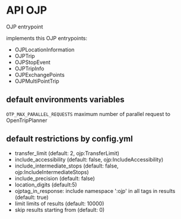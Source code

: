 
# API OJP

OJP entrypoint

implements this OJP entrypoints:

- OJPLocationInformation
- OJPTrip
- OJPStopEvent
- OJPTripInfo
- OJPExchangePoints
- OJPMultiPointTrip

## default environments variables

`OTP_MAX_PARALLEL_REQUESTS` maximum number of parallel request to OpenTripPlanner

## default restrictions by config.yml

- transfer_limit (default: 2, ojp:TransferLimit)
- include_accessibility (default: false, ojp:IncludeAccessibility)
- include_intermediate_stops (default: false, ojp:IncludeIntermediateStops)
- include_precision (default: false)
- location_digits (default:5)
- ojptag_in_response: include namespace ':ojp' in all tags in results (default: true)
- limit limits of results (default: 10000)
- skip results starting from (default: 0)